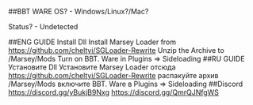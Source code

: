 ##BBT WARE
OS? - Windows/Linux?/Mac?

Status? - Undetected

##ENG GUIDE
Install Dll
Install Marsey Loader from https://github.com/cheltyi/SGLoader-Rewrite
Unzip the Archive to /Marsey/Mods
Turn on BBT. Ware in Plugins => Sideloading
##RU GUIDE
Установите Dll
Установите Marsey Loader отсюда https://github.com/cheltyi/SGLoader-Rewrite
распакуйте архив /Marsey/Mods
включите BBT. Ware в Plugins => Sideloading
##Discord
https://discord.gg/yBukjB9Nxg
https://discord.gg/QmrQJNfgWS
